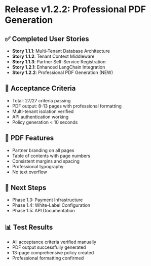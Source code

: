 ﻿# Release v1.2.2: Professional PDF Generation

## ✅ Completed User Stories
- **Story 1.1.1**: Multi-Tenant Database Architecture
- **Story 1.1.2**: Tenant Context Middleware  
- **Story 1.1.3**: Partner Self-Service Registration
- **Story 1.2.1**: Enhanced LangChain Integration
- **Story 1.2.2**: Professional PDF Generation (NEW)

## 🎯 Acceptance Criteria
- Total: 27/27 criteria passing
- PDF output: 8-13 pages with professional formatting
- Multi-tenant isolation verified
- API authentication working
- Policy generation < 10 seconds

## 📄 PDF Features
- Partner branding on all pages
- Table of contents with page numbers
- Consistent margins and spacing
- Professional typography
- No text overflow

## 🚀 Next Steps
- Phase 1.3: Payment Infrastructure
- Phase 1.4: White-Label Configuration
- Phase 1.5: API Documentation

## 📊 Test Results
- All acceptance criteria verified manually
- PDF output successfully generated
- 13-page comprehensive policy created
- Professional formatting confirmed
